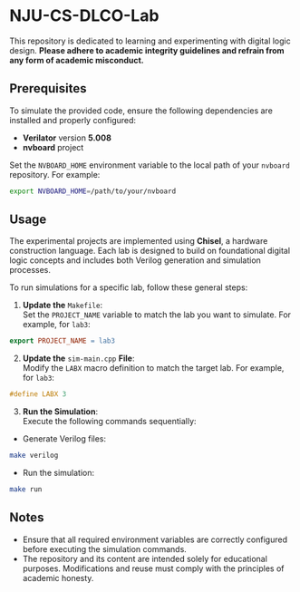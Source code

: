 # NJU-CS-DLCO-Lab  

This repository is dedicated to learning and experimenting with digital logic design. **Please adhere to academic integrity guidelines and refrain from any form of academic misconduct.**  

## Prerequisites  

To simulate the provided code, ensure the following dependencies are installed and properly configured:  
  
- **Verilator** version **5.008**  
- **nvboard** project  
  
Set the `NVBOARD_HOME` environment variable to the local path of your `nvboard` repository. For example:  
```bash  
export NVBOARD_HOME=/path/to/your/nvboard  
```  
  
## Usage  

The experimental projects are implemented using **Chisel**, a hardware construction language. Each lab is designed to build on foundational digital logic concepts and includes both Verilog generation and simulation processes.  
  
To run simulations for a specific lab, follow these general steps:  

1. **Update the** `Makefile`:  
Set the `PROJECT_NAME` variable to match the lab you want to simulate. For example, for `lab3`:  
  
```makefile  
export PROJECT_NAME = lab3  
```  
  
2. **Update the** `sim-main.cpp` **File**:  
Modify the `LABX` macro definition to match the target lab. For example, for `lab3`:  
```cpp  
#define LABX 3  
```  

3. **Run the Simulation**:  
Execute the following commands sequentially:

- Generate Verilog files:  
```bash  
make verilog  
```  

- Run the simulation:  
```bash  
make run  
```  

## Notes  
- Ensure that all required environment variables are correctly configured before executing the simulation commands.  
- The repository and its content are intended solely for educational purposes. Modifications and reuse must comply with the principles of academic honesty.  
